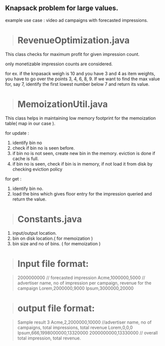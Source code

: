 Knapsack problem for large values.
----------------------------------

example use case : video ad campaigns with forecasted impressions.

> # RevenueOptimization.java

  This class checks for maximum profit for given impression count.

  only monetizable impression counts are considered.

  for ex. if the knpasack weigh is 10 and you have 3 and 4 as item weights, you have to go over the points 3, 4, 6, 8, 9.
  If we want to find the max value for, say 7, identify the first lowest number below 7 and return its value.

> # MemoizationUtil.java

  This class helps in maintaining low memory footprint for the memoization table( map in our case ).

  for update :
  1) identify bin no
  2) check if bin no is seen before.
  3) if bin no is not seen, create new bin in the memory. eviction is done if cache is full.
  4) if bin no is seen, check if bin is in memory, if not load it from disk by checking eviction policy

  for get :
  1) identify bin no.
  2) load the bins which gives floor entry for the impression queried and return the value.



> # Constants.java

 1) input/output location.
 2) bin on disk location.( for memoization )
 2) bin size and no of bins. ( for memoization )


> # Input file format:

> 2000000000 // forecasted impression
> Acme,1000000,5000 // advertiser name, no of impression per campaign, revenue for the campaign
> Lorem,2000000,9000
> Ipsum,3000000,20000



> # output file format:

> Sample result 3
> Acme,2,2000000,10000 //advertiser name, no of campaigns, total impressions, total revenue
> Lorem,0,0,0
> Ipsum,666,1998000000,13320000
> 2000000000,13330000 // overall total impression, total revenue.



